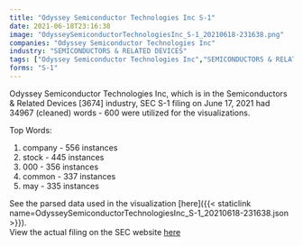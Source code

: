 ```yaml
---
title: "Odyssey Semiconductor Technologies Inc S-1"
date: 2021-06-18T23:16:38
image: "OdysseySemiconductorTechnologiesInc_S-1_20210618-231638.png"
companies: "Odyssey Semiconductor Technologies Inc"
industry: "SEMICONDUCTORS & RELATED DEVICES"
tags: ["Odyssey Semiconductor Technologies Inc","SEMICONDUCTORS & RELATED DEVICES","06-17-2021","S-1"]
forms: "S-1"
---
```

Odyssey Semiconductor Technologies Inc, which is in the Semiconductors & Related Devices [3674] industry, SEC S-1 filing on June 17, 2021 had 34967 (cleaned) words - 600 were utilized for the visualizations.

Top Words:
1. company - 556 instances
2. stock - 445 instances
3. 000 - 356 instances
4. common - 337 instances
5. may - 335 instances


See the parsed data used in the visualization [here]({{< staticlink name=OdysseySemiconductorTechnologiesInc_S-1_20210618-231638.json >}}).  
View the actual filing on the SEC website [here](https://www.sec.gov/Archives/edgar/data/1781405/0001731122-21-001057.txt)